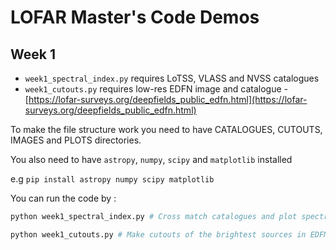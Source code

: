 # LOFAR Master's Code Demos


## Week 1

- `week1_spectral_index.py` requires LoTSS, VLASS and NVSS catalogues
- `week1_cutouts.py` requires low-res EDFN image and catalogue - [https://lofar-surveys.org/deepfields_public_edfn.html](https://lofar-surveys.org/deepfields_public_edfn.html)

To make the file structure work you need to have CATALOGUES, CUTOUTS, IMAGES and PLOTS directories.


You also need to have `astropy`, `numpy`, `scipy` and `matplotlib` installed

e.g `pip install astropy numpy scipy matplotlib`

You can run the code by  :

```bash
python week1_spectral_index.py # Cross match catalogues and plot spectral indices

python week1_cutouts.py # Make cutouts of the brightest sources in EDFN

```